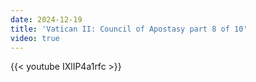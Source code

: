 ```yaml
---
date: 2024-12-19
title: 'Vatican II: Council of Apostasy part 8 of 10'
video: true
---
```



{{< youtube IXlIP4a1rfc >}}
